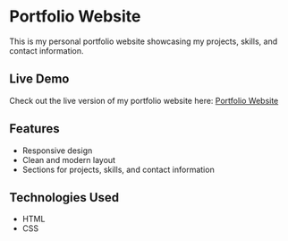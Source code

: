 # Portfolio Website

This is my personal portfolio website showcasing my projects, skills, and contact information.

## Live Demo
Check out the live version of my portfolio website here: [Portfolio Website](https://my-portfolio-umber-eta-24.vercel.app/)

## Features
- Responsive design
- Clean and modern layout
- Sections for projects, skills, and contact information

## Technologies Used
- HTML
- CSS

